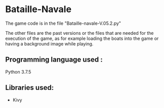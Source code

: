 # Bataille-Navale

The game code is in the file "Bataille-navale-V.05.2.py"

The other files are the past versions or the files that are needed for the execution of the game, as for example loading the boats into the game
or having a background image while playing.


## Programming language used :

Python 3.7.5


## Libraries used:

* Kivy
